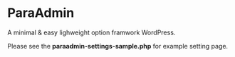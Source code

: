 # ParaAdmin
A minimal &amp; easy lighweight option framwork WordPress.

Please see the <b>paraadmin-settings-sample.php</b> for example setting page.